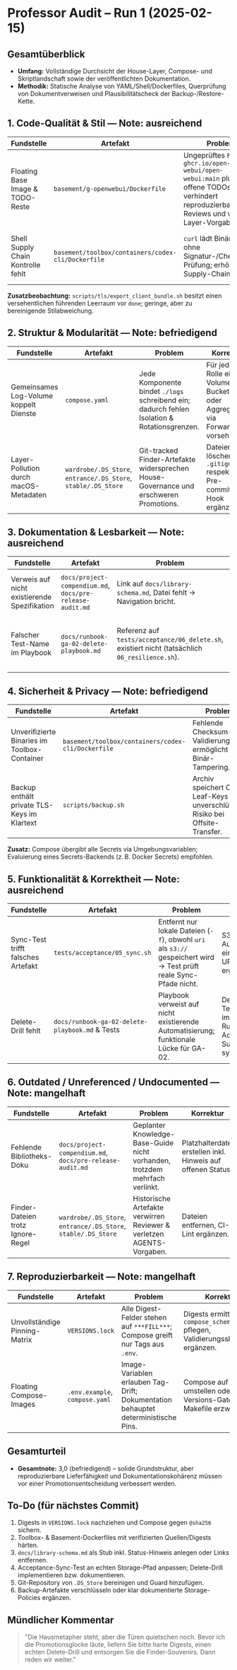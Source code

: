 # Professor Audit – Run 1 (2025-02-15)

## Gesamtüberblick
- **Umfang:** Vollständige Durchsicht der House-Layer, Compose- und Skriptlandschaft sowie der veröffentlichten Dokumentation.
- **Methodik:** Statische Analyse von YAML/Shell/Dockerfiles, Querprüfung von Dokumentverweisen und Plausibilitätscheck der Backup-/Restore-Kette.

## 1. Code-Qualität & Stil — Note: ausreichend
| Fundstelle | Artefakt | Problem | Korrektur |
| --- | --- | --- | --- |
| Floating Base Image & TODO-Reste | `basement/g-openwebui/Dockerfile` | Ungeprüftes `FROM ghcr.io/open-webui/open-webui:main` plus offene TODOs verhindert reproduzierbare Reviews und verletzt Layer-Vorgaben. | Feste Version + Digest pinnen, TODOs schließen oder klar als Stub markieren. |
| Shell Supply Chain Kontrolle fehlt | `basement/toolbox/containers/codex-cli/Dockerfile` | `curl` lädt Binärpakete ohne Signatur-/Checksum-Prüfung; erhöht Supply-Chain-Risiko. | SHA256-Prüfung oder Signaturverifikation ergänzen, Download-URL versionieren. |

**Zusatzbeobachtung:** `scripts/tls/export_client_bundle.sh` besitzt einen versehentlichen führenden Leerraum vor `done`; geringe, aber zu bereinigende Stilabweichung.

## 2. Struktur & Modularität — Note: befriedigend
| Fundstelle | Artefakt | Problem | Korrektur |
| --- | --- | --- | --- |
| Gemeinsames Log-Volume koppelt Dienste | `compose.yaml` | Jede Komponente bindet `./logs` schreibend ein; dadurch fehlen Isolation & Rotationsgrenzen. | Für jede Rolle eigene Volume-Buckets oder Aggregation via Forwarder vorsehen. |
| Layer-Pollution durch macOS-Metadaten | `wardrobe/.DS_Store`, `entrance/.DS_Store`, `stable/.DS_Store` | Git-tracked Finder-Artefakte widersprechen House-Governance und erschweren Promotions. | Dateien löschen, `.gitignore` respektieren, Pre-commit-Hook ergänzen. |

## 3. Dokumentation & Lesbarkeit — Note: ausreichend
| Fundstelle | Artefakt | Problem | Korrektur |
| --- | --- | --- | --- |
| Verweis auf nicht existierende Spezifikation | `docs/project-compendium.md`, `docs/pre-release-audit.md` | Link auf `docs/library-schema.md`, Datei fehlt → Navigation bricht. | Stub anlegen oder Verweis entfernen, bis Inhalt bereitsteht. |
| Falscher Test-Name im Playbook | `docs/runbook-ga-02-delete-playbook.md` | Referenz auf `tests/acceptance/06_delete.sh`, existiert nicht (tatsächlich `06_resilience.sh`). | Dokument aktualisieren und echten Delete-Test (GA-02) dokumentieren. |

## 4. Sicherheit & Privacy — Note: befriedigend
| Fundstelle | Artefakt | Problem | Korrektur |
| --- | --- | --- | --- |
| Unverifizierte Binaries im Toolbox-Container | `basement/toolbox/containers/codex-cli/Dockerfile` | Fehlende Checksum-Validierung ermöglicht Binär-Tampering. | Checksum/Signature prüfen; ggf. internen Artifact-Mirror nutzen. |
| Backup enthält private TLS-Keys im Klartext | `scripts/backup.sh` | Archiv speichert CA- & Leaf-Keys unverschlüsselt; Risiko bei Offsite-Transfer. | Archiv mit `age`/`gpg` verschlüsseln oder Secure-Store definieren. |

**Zusatz:** Compose übergibt alle Secrets via Umgebungsvariablen; Evaluierung eines Secrets-Backends (z. B. Docker Secrets) empfohlen.

## 5. Funktionalität & Korrektheit — Note: ausreichend
| Fundstelle | Artefakt | Problem | Korrektur |
| --- | --- | --- | --- |
| Sync-Test trifft falsches Artefakt | `tests/acceptance/05_sync.sh` | Entfernt nur lokale Dateien (`-f`), obwohl `uri` als `s3://` gespeichert wird → Test prüft reale Sync-Pfade nicht. | S3-/MinIO-Aufräumroutine einbauen oder URI parsing ergänzen. |
| Delete-Drill fehlt | `docs/runbook-ga-02-delete-playbook.md` & Tests | Playbook verweist auf nicht existierende Automatisierung; funktionale Lücke für GA-02. | Delete-Testskript implementieren, Runbook & Acceptance Suite synchronisieren. |

## 6. Outdated / Unreferenced / Undocumented — Note: mangelhaft
| Fundstelle | Artefakt | Problem | Korrektur |
| --- | --- | --- | --- |
| Fehlende Bibliotheks-Doku | `docs/project-compendium.md`, `docs/pre-release-audit.md` | Geplanter Knowledge-Base-Guide nicht vorhanden, trotzdem mehrfach verlinkt. | Platzhalterdatei erstellen inkl. Hinweis auf offenen Status. |
| Finder-Dateien trotz Ignore-Regel | `wardrobe/.DS_Store`, `entrance/.DS_Store`, `stable/.DS_Store` | Historische Artefakte verwirren Reviewer & verletzen AGENTS-Vorgaben. | Dateien entfernen, CI-Lint ergänzen. |

## 7. Reproduzierbarkeit — Note: mangelhaft
| Fundstelle | Artefakt | Problem | Korrektur |
| --- | --- | --- | --- |
| Unvollständige Pinning-Matrix | `VERSIONS.lock` | Alle Digest-Felder stehen auf `***FILL***`; Compose greift nur Tags aus `.env`. | Digests ermitteln, `compose_schema_sha256` pflegen, Validierungsskript ergänzen. |
| Floating Compose-Images | `.env.example`, `compose.yaml` | Image-Variablen erlauben Tag-Drift; Dokumentation behauptet deterministische Pins. | Compose auf Digests umstellen oder Versions-Gate im Makefile erzwingen. |

## Gesamturteil
- **Gesamtnote:** 3,0 (befriedigend) – solide Grundstruktur, aber reproduzierbare Lieferfähigkeit und Dokumentationskohärenz müssen vor einer Promotionsentscheidung verbessert werden.

## To-Do (für nächstes Commit)
1. Digests in `VERSIONS.lock` nachziehen und Compose gegen `@sha256` sichern.
2. Toolbox- & Basement-Dockerfiles mit verifizierten Quellen/Digests härten.
3. `docs/library-schema.md` als Stub inkl. Status-Hinweis anlegen oder Links entfernen.
4. Acceptance-Sync-Test an echten Storage-Pfad anpassen; Delete-Drill implementieren bzw. dokumentieren.
5. Git-Repository von `.DS_Store` bereinigen und Guard hinzufügen.
6. Backup-Artefakte verschlüsseln oder klar dokumentierte Storage-Policies ergänzen.

## Mündlicher Kommentar
> "Die Hausmetapher steht, aber die Türen quietschen noch. Bevor ich die Promotionsglocke läute, liefern Sie bitte harte Digests, einen echten Delete-Drill und entsorgen Sie die Finder-Souvenirs. Dann reden wir weiter."
